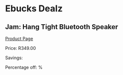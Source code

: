 
# Ebucks Dealz
## Jam: Hang Tight Bluetooth Speaker
[Product Page](https://www.ebucks.com/web/shop/productSelected.do?prodId=638398255&catId=714972993)

Price: R349.00

Savings: 

Percentage off: %
	